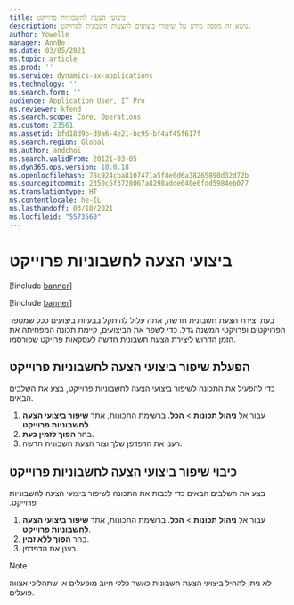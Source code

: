 ```yaml
---
title: ביצועי הצעה לחשבוניות פרוייקט
description: נושא זה מספק מידע על שיפורי ביצועים להצעות חשבונית לפרויקט.
author: Yowelle
manager: AnnBe
ms.date: 03/05/2021
ms.topic: article
ms.prod: ''
ms.service: dynamics-ax-applications
ms.technology: ''
ms.search.form: ''
audience: Application User, IT Pro
ms.reviewer: kfend
ms.search.scope: Core, Operations
ms.custom: 23561
ms.assetid: bfd18d9b-d9a6-4e21-bc95-bf4af45f617f
ms.search.region: Global
ms.author: andchoi
ms.search.validFrom: 20121-03-05
ms.dyn365.ops.version: 10.0.18
ms.openlocfilehash: 78c924cba8107471a5f8e6d6a38265890d32d72b
ms.sourcegitcommit: 2350c6f3728067a8298adde640e6fdd5984eb077
ms.translationtype: HT
ms.contentlocale: he-IL
ms.lasthandoff: 03/10/2021
ms.locfileid: "5573560"
---
```

# <a name="project-invoice-proposal-performance"></a>ביצועי הצעה לחשבוניות פרוייקט

[!include [banner](../includes/banner.md)]

[!include [banner](../includes/preview-banner.md)]

בעת יצירת הצעת חשבונית חדשה, אתה עלול להיתקל בבעיות ביצועים ככל שמספר הפרויקטים ופרויקטי המשנה גדל. כדי לשפר את הביצועים, קיימת תכונה המפחיתה את הזמן הדרוש ליצירת הצעת חשבונית חדשה לעסקאות פרויקט שפורסמו.

## <a name="enable-project-invoice-proposal-performance-enhancement"></a>הפעלת שיפור ‏‫ביצועי הצעה לחשבוניות פרוייקט‬
כדי להפעיל את התכונה ל‏‫שיפור ביצועי הצעה לחשבוניות פרוייקט‬, בצע את השלבים הבאים.

1.  עבור אל **ניהול תכונות** > **הכל**. ברשימת התכונות, אתר **שיפור ‏‫ביצועי הצעה לחשבוניות פרוייקט‬**.
2.  בחר **הפוך לזמין כעת**.
3.  רענן את הדפדפן שלך וצור הצעת חשבונית חדשה.

## <a name="turn-off-project-invoice-proposal-performance-enhancement"></a>כיבוי שיפור ‏‫ביצועי הצעה לחשבוניות פרוייקט‬
בצע את השלבים הבאים כדי לכבות את התכונה ל‏‫שיפור ביצועי הצעה לחשבוניות פרוייקט.

1.  עבור אל **ניהול תכונות** > **הכל**. ברשימת התכונות, אתר **שיפור ‏‫ביצועי הצעה לחשבוניות פרוייקט‬**.
2.  בחר **הפוך ללא זמין**.
3.  רענן את הדפדפן.

> [!NOTE]
> לא ניתן להחיל ביצועי הצעת חשבונית כאשר כללי חיוב מופעלים או שתהליכי אצווה פועלים.
